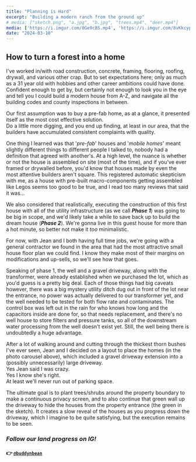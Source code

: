```yaml
---
title: "Planning is Hard"
excerpt: "Building a modern ranch from the ground up"
# media: ["sketch.png", "a.jpg", "b.jpg", "trees.mp4", "deer.mp4"]
media: ['https://i.imgur.com/0Ge9cBS.mp4', 'https://i.imgur.com/8vKkcyp.png', 'https://i.imgur.com/ZXbPTIl.jpeg', 'https://i.imgur.com/EHw6qxu.jpeg', 'https://i.imgur.com/Cmupq0B.mp4']
date: "2024-03-10"
---
```


## How to turn a forest into a home
I've worked in/with road construction, concrete, framing, flooring, roofing, drywall, and various other crap. But to set expectations here; only as much as a 31 year old with hobbies and other career ambitions could have done. Confident enough to get by, but certainly not enough to look you in the eye and tell you I could build a modern house from A-Z, and navigate all the building codes and county inspections in between.

Our first assumption was to buy a pre-fab home, as at a glance, it presented itself as the most cost effective solution. \
Do a little more digging, and you end up finding, at least in our area, that the builders have accumulated consistent complaints with quality.

One thing I learned was that '*pre-fab*' houses and '*mobile homes*' meant slightly different things to different people I talked to, nobody had a definition that agreed with another's. At a high level, the nuance is whether or not the house is assembled on site (most of the time), and if you've ever framed or drywalled before, you'd know that houses made by even the most attentive builders aren't square. This registered automatic skepticism with me, as a house with pre-built macro-components getting assembled like Legos seems too good to be true, and I read too many reviews that said it was...

We also considered that realistically, executing the construction of this first house with all of the utility infrastructure (as we call ***Phase 1***) was going to be big in scope, and we'd likely take a while to save back up to build the dream house (***Phase 2***). We're gonna live in this guest house for more than a hot minute, so better not make it *too* minimalistic.

For now, with Jean and I both having full time jobs, we're going with a general contractor we found in the area that had the most attractive small house floor plan we could find. I know they make most of their margins on modifications and up-sells, so we'll see how that goes.

Speaking of phase 1, the well and a gravel driveway, along with the transformer, were already established when we purchased the lot, which as you'd guess is a pretty big deal. Each of those things had big caveats however, there was a big mystery utility ditch dug out in front of the lot near the entrance, no power was actually delivered to our transformer yet, and the well needed to be tested for both flow rate and contaminates. The control box was left out in the rain for who knows how long and the capacitors inside are done for, so that needs replacement, and there's no well house to store filters and pressure tanks, so all of the downstream water processing from the well doesn't exist yet. Still, the well being there is undoubtedly a huge advantage.

After a lot of walking around and cutting through the thickest thorn bushes I've ever seen, Jean and I decided on a layout to place the homes (in the photo carousel above), which included a gravel driveway extension into a (possibly unnecessarily) large driveway. \
Yes Jean said I was crazy. \
Yes I know she's right. \
At least we'll never run out of parking space.

The ultimate goal is to plant trees/shrubs around the property boundary to make a continuous privacy screen, and to also continue that green wall up the driveway to hide the houses from the property entrance (the green in the sketch). It creates a slow reveal of the houses as you progress down the driveway, which I imagine to be quite satisfying, but the execution remains to be seen.

### *Follow our land progress on IG!*
#### 👉 [`@buddynbean`](https://instagram.com/buddynbean)
